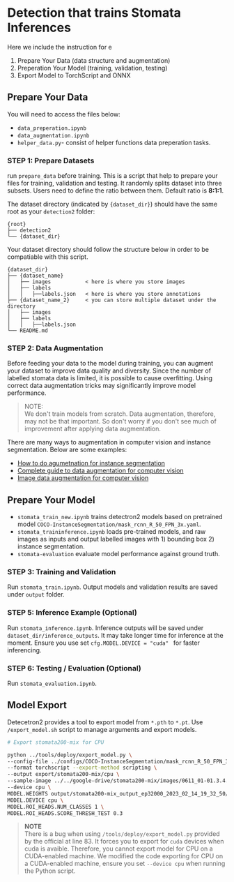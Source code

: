 # Detection that trains Stomata Inferences

Here we include the instruction for e

1. Prepare Your Data (data structure and augmentation)
2. Preperation Your Model (training, validation, testing)
3. Export Model to TorchScript and ONNX

## Prepare Your Data

You will need to access the files below:
- `data_preperation.ipynb` 
- `data_augmentation.ipynb` 
- `helper_data.py`- consist of helper functions data preperation tasks.


### STEP 1: Prepare Datasets

run `prepare_data` before training. This is a script that help to prepare your files for training, validation and testing. It randomly splits dataset into three subsets. Users need to define the ratio between them. Default ratio is **8:1:1**.

The dataset directory (indicated by `{dataset_dir}`) should have the same root as your `detection2` folder:

```
{root}
├── detection2
└── {dataset_dir}
```

Your dataset directory should follow the structure below in order to be compatiable with this script.

```
{dataset_dir}
├── {dataset_name}
│   ├── images           < here is where you store images
│   ├── labels
│   │   ├──labels.json   < here is where you store annotations
├── {dataset_name_2}     < you can store multiple dataset under the directory
│   ├── images           
│   ├── labels
│   │   ├──labels.json   
└── README.md 
```

### STEP 2: Data Augmentation

Before feeding your data to the model during training, you can augment your dataset to improve data quality and diversity. Since the number of labelled stomata data is limited, it is possible to cause overfitting. Using correct data augmentation tricks may significantly improve model performance.

> NOTE:\
> We don't train models from scratch. Data augmentation, therefore, may not be that important. So don't worry if you don't see much of improvement after applying data augmentation.

There are many ways to augmentation in computer vision and instance segmentation. Below are some examples:

- [How to do agumetnation for instance segmentation](https://www.kaggle.com/code/blondinka/how-to-do-augmentations-for-instance-segmentation)
- [Complete guide to data augmentation for computer vision](https://towardsdatascience.com/complete-guide-to-data-augmentation-for-computer-vision-1abe4063ad07)
- [Image data augmentation for computer vision](https://viso.ai/computer-vision/image-data-augmentation-for-computer-vision/#:~:text=Computer%20Vision%20Teams-,What%20Is%20Data%20Augmentation%3F,using%20label%2Dpreserving%20data%20transformations.)


## Prepare Your Model
- `stomata_train_new.ipynb` trains detectron2 models based on pretrained model `COCO-InstanceSegmentation/mask_rcnn_R_50_FPN_3x.yaml`.
- `stomata_traininference.ipynb` loads pre-trained models, and raw images as inputs and output labelled images with 1) bounding box 2) instance segmentation.
- `stomata-evaluation` evaluate model performance against ground truth.

### STEP 3: Training and Validation

Run `stomata_train.ipynb`. Output models and validation results are saved under `output` folder.

### STEP 5: Inference Example (Optional)

Run `stomata_inference.ipynb`. Inference outputs will be saved under `dataset_dir/inference_outputs`. It may take longer time for inference at the moment. Ensure you use set `cfg.MODEL.DEVICE = "cuda" ` for faster inferencing.

### STEP 6: Testing / Evaluation (Optional)

Run `stomata_evaluation.ipynb`. 

## Model Export

Detecetron2 provides a tool to export model from `*.pth` to `*.pt`. Use `/export_model.sh` script to manage arguments and export models.

``` bash
# Export stomata200-mix for CPU

python ../tools/deploy/export_model.py \
--config-file ../configs/COCO-InstanceSegmentation/mask_rcnn_R_50_FPN_3x.yaml \
--format torchscript --export-method scripting \
--output export/stomata200-mix/cpu \
--sample-image ../../google-drive/stomata200-mix/images/0611_01-01.3.4.tif \
--device cpu \
MODEL.WEIGHTS output/stomata200-mix_output_ep32000_2023_02_14_19_32_50/train_output/model_final.pth \
MODEL.DEVICE cpu \
MODEL.ROI_HEADS.NUM_CLASSES 1 \
MODEL.ROI_HEADS.SCORE_THRESH_TEST 0.3
```

> **NOTE**   
> There is a bug when using `/tools/deploy/export_model.py` provided by the official at line 83. It forces you to export for `cuda` devices when cuda is avaible. Therefore, you cannot export model for CPU on a CUDA-enabled machine. We modified the code exporting for CPU on a CUDA-enabled machine, ensure you set `--device cpu` when running the Python script.
